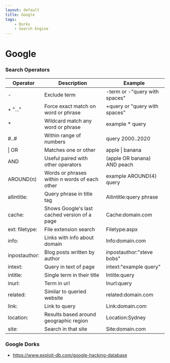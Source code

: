 ```yaml
---
layout: default
title: Google
tags:
    - Dorks
    - Search Engine
---
```

# Google
### Search Operators

Operator | Description | Example
--- | --- | ---
- | Exclude term | -term or -"query with spaces"
+ "..." | Force exact match on word or phrase | +query or "query with spaces"
* | Wildcard match any word or phrase | example * query
#..# | Within range of numbers | query 2000..2020
\| OR | Matches one or other | apple \| banana
AND | Useful paired with other operators | (apple OR banana) AND peach
AROUND(n) | Words or phrases within n words of each other | example AROUND(4) query
allintitle: | Query phrase in title tag | Allintitle:query phrase
cache: | Shows Google's last cached version of a page | Cache:domain.com
ext: filetype: | File extension search | Filetype:aspx
info: | Links with info about domain | Info:domain.com
inpostauthor: | Blog posts written by author | inpostauthor:"steve bobs"
intext: | Query in text of page | intext:"example query"
intitle: | Single term in their title | Intitle:query
inurl: | Term in url | Inurl:query
related: | Similar to queried website | related:domain.com
link: | Link to query | Link:domain.com
location: | Results based around geographic region | Location:Sydney
site: | Search in that site | Site:domain.com

### Google Dorks
- <https://www.exploit-db.com/google-hacking-database>